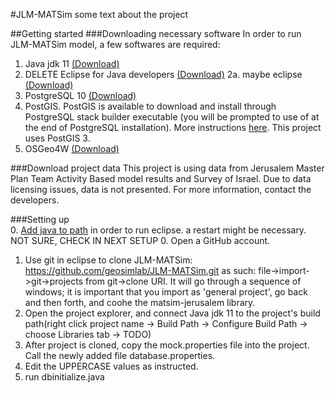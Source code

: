 #JLM-MATSim
some text about the project

##Getting started
###Downloading necessary software
In order to run JLM-MATSim model, a few softwares are required:

1. Java jdk 11 [(Download)](https://www.oracle.com/java/technologies/javase-jdk11-downloads.html)
2. DELETE Eclipse for Java developers [(Download)](https://www.eclipse.org/downloads/packages/release/kepler/sr1/eclipse-ide-java-developers)
2a. maybe eclipse [(Download)](https://www.eclipse.org/downloads/)
3. PostgreSQL 10 [(Download)](https://www.postgresql.org/download/windows/)
4. PostGIS. PostGIS is available to download and install through PostgreSQL stack builder executable (you will be prompted to use of at the end of PostgreSQL installation). More instructions [here](https://postgis.net/install/). This project uses PostGIS 3.
5. OSGeo4W [(Download)](https://trac.osgeo.org/osgeo4w/)

###Download project data
This project is using data from Jerusalem Master Plan Team Activity Based model results and Survey of Israel. Due to data licensing issues, data is not presented. For more information, contact the developers. 

###Setting up  
0. [Add java to path](https://www.java.com/en/download/help/path.xml) in order to run eclipse. a restart might be necessary. NOT SURE, CHECK IN NEXT SETUP
0. Open a GitHub account. 
1. Use git in eclipse to clone JLM-MATSim: https://github.com/geosimlab/JLM-MATSim.git as such: file->import->git->projects from git->clone URI. It will go through a sequence of windows; it is important that you import as 'general project', go back and then forth, and coohe the matsim-jerusalem library. 
2. Open the project explorer, and connect Java jdk 11 to the project's build path(right click project name -> Build Path -> Configure Build Path -> choose Libraries tab -> TODO)
3. After project is cloned, copy the mock.properties file into the project. Call the newly added file database.properties.
4. Edit the UPPERCASE values as instructed. 
5. run dbinitialize.java 

